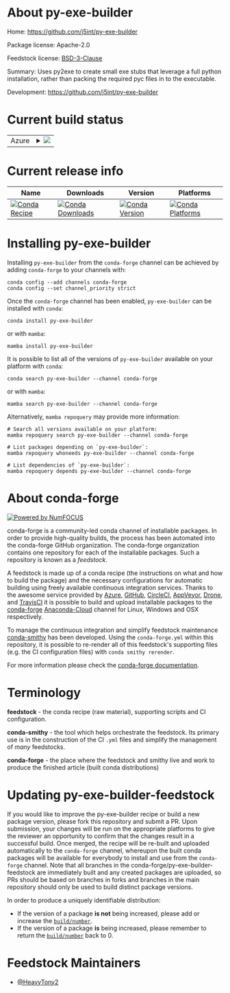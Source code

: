About py-exe-builder
====================

Home: https://github.com/j5int/py-exe-builder

Package license: Apache-2.0

Feedstock license: [BSD-3-Clause](https://github.com/conda-forge/py-exe-builder-feedstock/blob/main/LICENSE.txt)

Summary: Uses py2exe to create small exe stubs that leverage a full python installation, rather than packing the required pyc files in to the executable.

Development: https://github.com/j5int/py-exe-builder

Current build status
====================


<table>
    
  <tr>
    <td>Azure</td>
    <td>
      <details>
        <summary>
          <a href="https://dev.azure.com/conda-forge/feedstock-builds/_build/latest?definitionId=15295&branchName=main">
            <img src="https://dev.azure.com/conda-forge/feedstock-builds/_apis/build/status/py-exe-builder-feedstock?branchName=main">
          </a>
        </summary>
        <table>
          <thead><tr><th>Variant</th><th>Status</th></tr></thead>
          <tbody><tr>
              <td>win_64_python3.10.____cpythonpython_implcpython</td>
              <td>
                <a href="https://dev.azure.com/conda-forge/feedstock-builds/_build/latest?definitionId=15295&branchName=main">
                  <img src="https://dev.azure.com/conda-forge/feedstock-builds/_apis/build/status/py-exe-builder-feedstock?branchName=main&jobName=win&configuration=win_64_python3.10.____cpythonpython_implcpython" alt="variant">
                </a>
              </td>
            </tr><tr>
              <td>win_64_python3.8.____cpythonpython_implcpython</td>
              <td>
                <a href="https://dev.azure.com/conda-forge/feedstock-builds/_build/latest?definitionId=15295&branchName=main">
                  <img src="https://dev.azure.com/conda-forge/feedstock-builds/_apis/build/status/py-exe-builder-feedstock?branchName=main&jobName=win&configuration=win_64_python3.8.____cpythonpython_implcpython" alt="variant">
                </a>
              </td>
            </tr><tr>
              <td>win_64_python3.9.____cpythonpython_implcpython</td>
              <td>
                <a href="https://dev.azure.com/conda-forge/feedstock-builds/_build/latest?definitionId=15295&branchName=main">
                  <img src="https://dev.azure.com/conda-forge/feedstock-builds/_apis/build/status/py-exe-builder-feedstock?branchName=main&jobName=win&configuration=win_64_python3.9.____cpythonpython_implcpython" alt="variant">
                </a>
              </td>
            </tr>
          </tbody>
        </table>
      </details>
    </td>
  </tr>
</table>

Current release info
====================

| Name | Downloads | Version | Platforms |
| --- | --- | --- | --- |
| [![Conda Recipe](https://img.shields.io/badge/recipe-py--exe--builder-green.svg)](https://anaconda.org/conda-forge/py-exe-builder) | [![Conda Downloads](https://img.shields.io/conda/dn/conda-forge/py-exe-builder.svg)](https://anaconda.org/conda-forge/py-exe-builder) | [![Conda Version](https://img.shields.io/conda/vn/conda-forge/py-exe-builder.svg)](https://anaconda.org/conda-forge/py-exe-builder) | [![Conda Platforms](https://img.shields.io/conda/pn/conda-forge/py-exe-builder.svg)](https://anaconda.org/conda-forge/py-exe-builder) |

Installing py-exe-builder
=========================

Installing `py-exe-builder` from the `conda-forge` channel can be achieved by adding `conda-forge` to your channels with:

```
conda config --add channels conda-forge
conda config --set channel_priority strict
```

Once the `conda-forge` channel has been enabled, `py-exe-builder` can be installed with `conda`:

```
conda install py-exe-builder
```

or with `mamba`:

```
mamba install py-exe-builder
```

It is possible to list all of the versions of `py-exe-builder` available on your platform with `conda`:

```
conda search py-exe-builder --channel conda-forge
```

or with `mamba`:

```
mamba search py-exe-builder --channel conda-forge
```

Alternatively, `mamba repoquery` may provide more information:

```
# Search all versions available on your platform:
mamba repoquery search py-exe-builder --channel conda-forge

# List packages depending on `py-exe-builder`:
mamba repoquery whoneeds py-exe-builder --channel conda-forge

# List dependencies of `py-exe-builder`:
mamba repoquery depends py-exe-builder --channel conda-forge
```


About conda-forge
=================

[![Powered by
NumFOCUS](https://img.shields.io/badge/powered%20by-NumFOCUS-orange.svg?style=flat&colorA=E1523D&colorB=007D8A)](https://numfocus.org)

conda-forge is a community-led conda channel of installable packages.
In order to provide high-quality builds, the process has been automated into the
conda-forge GitHub organization. The conda-forge organization contains one repository
for each of the installable packages. Such a repository is known as a *feedstock*.

A feedstock is made up of a conda recipe (the instructions on what and how to build
the package) and the necessary configurations for automatic building using freely
available continuous integration services. Thanks to the awesome service provided by
[Azure](https://azure.microsoft.com/en-us/services/devops/), [GitHub](https://github.com/),
[CircleCI](https://circleci.com/), [AppVeyor](https://www.appveyor.com/),
[Drone](https://cloud.drone.io/welcome), and [TravisCI](https://travis-ci.com/)
it is possible to build and upload installable packages to the
[conda-forge](https://anaconda.org/conda-forge) [Anaconda-Cloud](https://anaconda.org/)
channel for Linux, Windows and OSX respectively.

To manage the continuous integration and simplify feedstock maintenance
[conda-smithy](https://github.com/conda-forge/conda-smithy) has been developed.
Using the ``conda-forge.yml`` within this repository, it is possible to re-render all of
this feedstock's supporting files (e.g. the CI configuration files) with ``conda smithy rerender``.

For more information please check the [conda-forge documentation](https://conda-forge.org/docs/).

Terminology
===========

**feedstock** - the conda recipe (raw material), supporting scripts and CI configuration.

**conda-smithy** - the tool which helps orchestrate the feedstock.
                   Its primary use is in the construction of the CI ``.yml`` files
                   and simplify the management of *many* feedstocks.

**conda-forge** - the place where the feedstock and smithy live and work to
                  produce the finished article (built conda distributions)


Updating py-exe-builder-feedstock
=================================

If you would like to improve the py-exe-builder recipe or build a new
package version, please fork this repository and submit a PR. Upon submission,
your changes will be run on the appropriate platforms to give the reviewer an
opportunity to confirm that the changes result in a successful build. Once
merged, the recipe will be re-built and uploaded automatically to the
`conda-forge` channel, whereupon the built conda packages will be available for
everybody to install and use from the `conda-forge` channel.
Note that all branches in the conda-forge/py-exe-builder-feedstock are
immediately built and any created packages are uploaded, so PRs should be based
on branches in forks and branches in the main repository should only be used to
build distinct package versions.

In order to produce a uniquely identifiable distribution:
 * If the version of a package **is not** being increased, please add or increase
   the [``build/number``](https://docs.conda.io/projects/conda-build/en/latest/resources/define-metadata.html#build-number-and-string).
 * If the version of a package **is** being increased, please remember to return
   the [``build/number``](https://docs.conda.io/projects/conda-build/en/latest/resources/define-metadata.html#build-number-and-string)
   back to 0.

Feedstock Maintainers
=====================

* [@HeavyTony2](https://github.com/HeavyTony2/)

